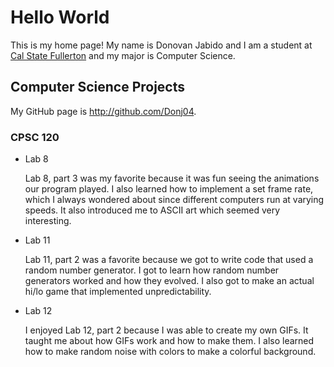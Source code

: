 # Hello World

This is my home page! My name is Donovan Jabido and I am a student at [Cal State Fullerton](http://www.fullerton.edu/) and my major is Computer Science.

## Computer Science Projects

My GitHub page is http://github.com/Donj04.

### CPSC 120

* Lab 8

    Lab 8, part 3 was my favorite because it was fun seeing the animations
    our program played. I also learned how to implement a set frame rate,
    which I always wondered about since different computers run at varying
    speeds. It also introduced me to ASCII art which seemed very interesting.

* Lab 11

    Lab 11, part 2 was a favorite because we got to write code that used a
    random number generator. I got to learn how random number generators
    worked and how they evolved. I also got to make an actual hi/lo game that
    implemented unpredictability.

* Lab 12

    I enjoyed Lab 12, part 2 because I was able to create my own GIFs. It
    taught me about how GIFs work and how to make them. I also learned how to
    make random noise with colors to make a colorful background.